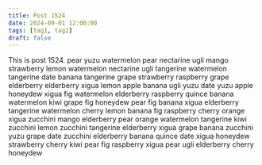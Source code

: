```yaml
---
title: Post 1524
date: 2024-09-01 12:00:00
tags: [tag1, tag2]
draft: false
---
```

This is post 1524.
pear
yuzu
watermelon
pear
nectarine
ugli
mango
strawberry
lemon
watermelon
nectarine
ugli
tangerine
watermelon
tangerine
date
banana
tangerine
grape
strawberry
raspberry
grape
elderberry
elderberry
xigua
lemon
apple
banana
ugli
yuzu
date
yuzu
apple
honeydew
xigua
fig
watermelon
elderberry
raspberry
quince
banana
watermelon
kiwi
grape
fig
honeydew
pear
fig
banana
xigua
elderberry
tangerine
watermelon
cherry
lemon
banana
fig
raspberry
cherry
orange
xigua
zucchini
mango
elderberry
pear
orange
watermelon
tangerine
kiwi
zucchini
lemon
zucchini
tangerine
elderberry
xigua
grape
banana
zucchini
yuzu
grape
date
zucchini
elderberry
banana
quince
date
xigua
honeydew
strawberry
cherry
kiwi
pear
fig
raspberry
xigua
pear
ugli
elderberry
cherry
honeydew
